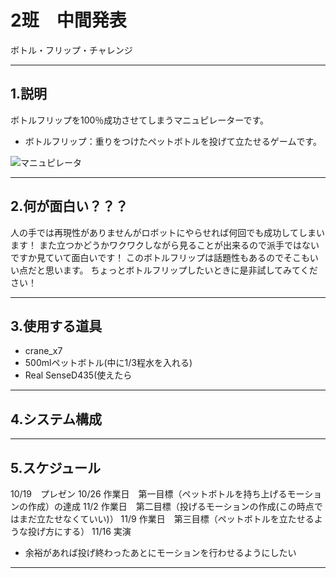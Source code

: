 # 2班　中間発表
ボトル・フリップ・チャレンジ

---
## 1.説明
ボトルフリップを100％成功させてしまうマニュピレーターです。
*  ボトルフリップ：重りをつけたペットボトルを投げて立たせるゲームです。

![マニュピレータ](https://i.imgur.com/9INjMDg.png "サンプル")


---
## 2.何が面白い？？？
人の手では再現性がありませんがロボットにやらせれば何回でも成功してしまいます！
また立つかどうかワクワクしながら見ることが出来るので派手ではないですか見ていて面白いです！
このボトルフリップは話題性もあるのでそこもいい点だと思います。
ちょっとボトルフリップしたいときに是非試してみてください！

---
## 3.使用する道具
* crane_x7
* 500mlペットボトル(中に1/3程水を入れる)
* Real  SenseD435(使えたら

---
## 4.システム構成

---
## 5.スケジュール
10/19　プレゼン
10/26	作業日　第一目標（ペットボトルを持ち上げるモーションの作成）の達成
11/2		作業日　第二目標（投げるモーションの作成(この時点ではまだ立たせなくていい)）
11/9		作業日　第三目標（ペットボトルを立たせるような投げ方にする）
11/16	実演	
* 余裕があれば投げ終わったあとにモーションを行わせるようにしたい
---

